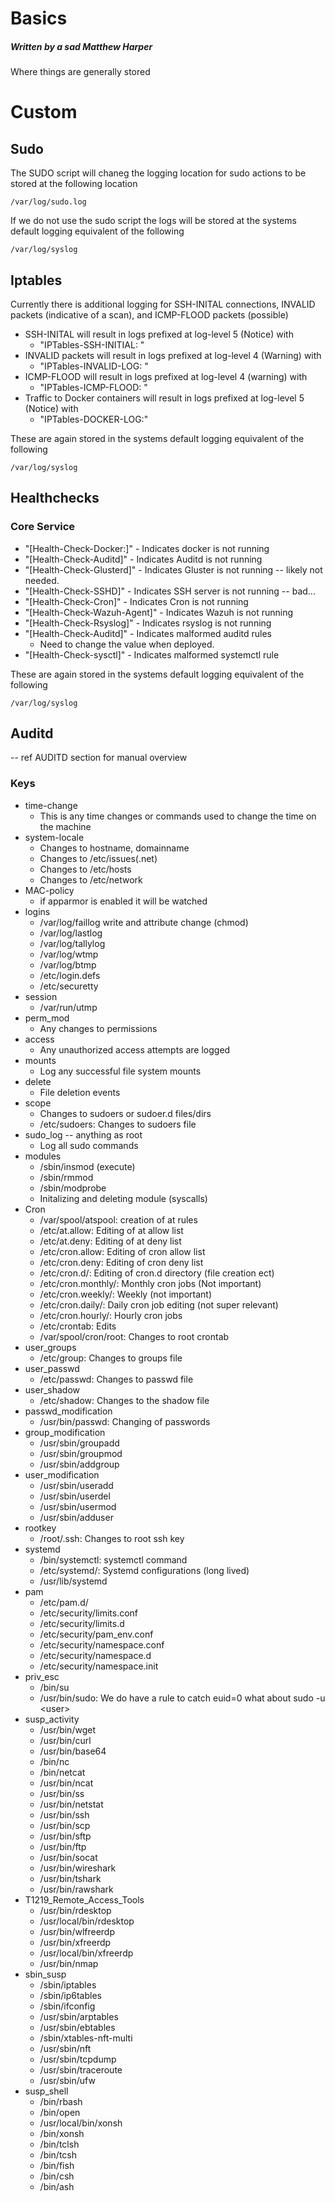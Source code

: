 # Basics
##### Written by a sad Matthew Harper

Where things are generally stored 


# Custom
## Sudo 
The SUDO script will chaneg the logging location for sudo actions to be stored at the following location
```
/var/log/sudo.log
```
If we do not use the sudo script the logs will be stored at the systems default logging equivalent of the following 
```
/var/log/syslog
```
## Iptables
Currently there is additional logging for SSH-INITAL connections,  INVALID packets (indicative of a scan), and ICMP-FLOOD packets (possible)

* SSH-INITAL will result in logs prefixed at log-level 5 (Notice) with 
  * "IPTables-SSH-INITIAL: "
* INVALID packets will result in logs prefixed at log-level 4 (Warning) with 
  * "IPTables-INVALID-LOG: "
* ICMP-FLOOD will result in logs prefixed at log-level 4 (warning) with
  * "IPTables-ICMP-FLOOD: " 
* Traffic to Docker containers will result in logs prefixed at log-level 5 (Notice) with
  * "IPTables-DOCKER-LOG:"

These are again stored in the systems default logging equivalent of the following 
```
/var/log/syslog
``` 

## Healthchecks
### Core Service
* "\[Health-Check-Docker:\]" - Indicates docker is not running
* "\[Health-Check-Auditd\]" - Indicates Auditd is not running
* "\[Health-Check-Glusterd\]" - Indicates Gluster is not running -- likely not needed.
*  "\[Health-Check-SSHD\]" - Indicates SSH server is not running -- bad...
*  "\[Health-Check-Cron\]" - Indicates Cron is not running
*   "\[Health-Check-Wazuh-Agent\]" - Indicates Wazuh is not running
*   "\[Health-Check-Rsyslog\]" - Indicates rsyslog is not running
*   "\[Health-Check-Auditd\]" - Indicates malformed auditd rules
    *   Need to change the value when deployed.
*   "\[Health-Check-sysctl\]" - Indicates malformed systemctl rule

These are again stored in the systems default logging equivalent of the following 
```
/var/log/syslog
``` 
## Auditd 
-- ref AUDITD section for manual overview

### Keys
* time-change
  * This is any time changes or commands used to change the time on the machine 
* system-locale
  * Changes to hostname, domainname
  * Changes to /etc/issues(.net)
  * Changes to /etc/hosts 
  * Changes to /etc/network 
* MAC-policy
  * if apparmor is enabled it will be watched
* logins
  * /var/log/faillog write and attribute change (chmod) 
  * /var/log/lastlog
  * /var/log/tallylog
  * /var/log/wtmp
  * /var/log/btmp
  * /etc/login.defs
  * /etc/securetty
* session
  * /var/run/utmp 
* perm_mod
  * Any changes to permissions
* access
  * Any unauthorized access attempts are logged
* mounts
  * Log any successful file system mounts 
* delete
  * File deletion events
* scope
  * Changes to sudoers or sudoer.d files/dirs
  * /etc/sudoers: Changes to sudoers file
* sudo_log -- anything as root
  * Log all sudo commands 
* modules
  * /sbin/insmod (execute)
  * /sbin/rmmod
  * /sbin/modprobe
  * Initalizing and deleting module (syscalls)
* Cron 
  * /var/spool/atspool: creation of at rules
  * /etc/at.allow: Editing of at allow list
  * /etc/at.deny: Editing of at deny list
  * /etc/cron.allow: Editing of cron allow list 
  * /etc/cron.deny: Editing of cron deny list 
  * /etc/cron.d/: Editing of cron.d directory (file creation ect)
  * /etc/cron.monthly/: Monthly cron jobs (Not important)
  * /etc/cron.weekly/: Weekly (not important)
  * /etc/cron.daily/: Daily cron job editing (not super relevant)
  * /etc/cron.hourly/: Hourly cron jobs
  * /etc/crontab: Edits
  * /var/spool/cron/root: Changes to root crontab
* user_groups
  * /etc/group: Changes to groups file
* user_passwd
  * /etc/passwd: Changes to passwd file
* user_shadow
  * /etc/shadow: Changes to the shadow file 
* passwd_modification
  * /usr/bin/passwd: Changing of passwords
* group_modification
  * /usr/sbin/groupadd
  * /usr/sbin/groupmod
  * /usr/sbin/addgroup
* user_modification 
  * /usr/sbin/useradd
  * /usr/sbin/userdel
  * /usr/sbin/usermod
  * /usr/sbin/adduser
* rootkey
  * /root/.ssh: Changes to root ssh key
* systemd
  * /bin/systemctl: systemctl command 
  * /etc/systemd/: Systemd configurations (long lived)
  * /usr/lib/systemd
* pam
  * /etc/pam.d/
  * /etc/security/limits.conf
  * /etc/security/limits.d
  * /etc/security/pam_env.conf
  * /etc/security/namespace.conf
  * /etc/security/namespace.d
  * /etc/security/namespace.init
* priv_esc
  * /bin/su
  * /usr/bin/sudo: We do have a rule to catch euid=0 what about sudo -u \<user\>
* susp_activity
  * /usr/bin/wget
  * /usr/bin/curl
  * /usr/bin/base64 
  * /bin/nc
  * /bin/netcat
  * /usr/bin/ncat
  * /usr/bin/ss
  * /usr/bin/netstat
  * /usr/bin/ssh
  * /usr/bin/scp
  * /usr/bin/sftp
  * /usr/bin/ftp
  * /usr/bin/socat
  * /usr/bin/wireshark
  * /usr/bin/tshark
  * /usr/bin/rawshark
* T1219_Remote_Access_Tools
  * /usr/bin/rdesktop
  * /usr/local/bin/rdesktop
  * /usr/bin/wlfreerdp
  * /usr/bin/xfreerdp
  * /usr/local/bin/xfreerdp
  * /usr/bin/nmap
* sbin_susp
  * /sbin/iptables
  * /sbin/ip6tables
  * /sbin/ifconfig 
  * /usr/sbin/arptables
  * /usr/sbin/ebtables
  * /sbin/xtables-nft-multi
  * /usr/sbin/nft
  * /usr/sbin/tcpdump
  * /usr/sbin/traceroute
  * /usr/sbin/ufw 
* susp_shell
  * /bin/rbash
  * /bin/open
  * /usr/local/bin/xonsh
  * /bin/xonsh
  * /bin/tclsh
  * /bin/tcsh
  * /bin/fish
  * /bin/csh
  * /bin/ash